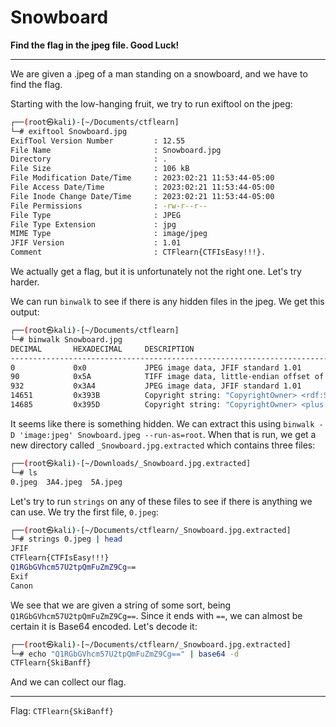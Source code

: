 # Snowboard

**Find the flag in the jpeg file. Good Luck!**

---

We are given a .jpeg of a man standing on a snowboard, and we have to find the flag.

Starting with the low-hanging fruit, we try to run exiftool on the jpeg:

```bash
┌──(root㉿kali)-[~/Documents/ctflearn]
└─# exiftool Snowboard.jpg                                                 
ExifTool Version Number         : 12.55
File Name                       : Snowboard.jpg
Directory                       : .
File Size                       : 106 kB
File Modification Date/Time     : 2023:02:21 11:53:44-05:00
File Access Date/Time           : 2023:02:21 11:53:44-05:00
File Inode Change Date/Time     : 2023:02:21 11:53:44-05:00
File Permissions                : -rw-r--r--
File Type                       : JPEG
File Type Extension             : jpg
MIME Type                       : image/jpeg
JFIF Version                    : 1.01
Comment                         : CTFlearn{CTFIsEasy!!!}.
```

We actually get a flag, but it is unfortunately not the right one. Let's try harder.

We can run `binwalk` to see if there is any hidden files in the jpeg. We get this output:

```bash
┌──(root㉿kali)-[~/Documents/ctflearn]
└─# binwalk Snowboard.jpg 
DECIMAL       HEXADECIMAL     DESCRIPTION
--------------------------------------------------------------------------------
0             0x0             JPEG image data, JFIF standard 1.01
90            0x5A            TIFF image data, little-endian offset of first image directory: 8
932           0x3A4           JPEG image data, JFIF standard 1.01
14651         0x393B          Copyright string: "CopyrightOwner> <rdf:Seq/> </plus:CopyrightOwner> <plus:Licensor> <rdf:Seq/> </plus:Licensor> </rdf:Description> </rdf:RDF> </x:"
14685         0x395D          Copyright string: "CopyrightOwner> <plus:Licensor> <rdf:Seq/> </plus:Licensor> </rdf:Description> </rdf:RDF> </x:xmpmeta>  "
```

It seems like there is something hidden. We can extract this using `binwalk -D 'image:jpeg' Snowboard.jpeg --run-as=root`. When that is run, we get a new directory called `_Snowboard.jpg.extracted` which contains three files:

```bash
┌──(root㉿kali)-[~/Downloads/_Snowboard.jpg.extracted]
└─# ls
0.jpeg  3A4.jpeg  5A.jpeg

```

Let's try to run `strings` on any of these files to see if there is anything we can use. We try the first file, `0.jpeg`:

```bash
┌──(root㉿kali)-[~/Documents/ctflearn/_Snowboard.jpg.extracted]
└─# strings 0.jpeg | head 
JFIF
CTFlearn{CTFIsEasy!!!}
Q1RGbGVhcm57U2tpQmFuZmZ9Cg==
Exif
Canon
```

We see that we are given a string of some sort, being `Q1RGbGVhcm57U2tpQmFuZmZ9Cg==`. Since it ends with `==`, we can almost be certain it is Base64 encoded. Let's decode it:

```bash
┌──(root㉿kali)-[~/Documents/ctflearn/_Snowboard.jpg.extracted]
└─# echo "Q1RGbGVhcm57U2tpQmFuZmZ9Cg==" | base64 -d                        
CTFlearn{SkiBanff}
```

And we can collect our flag.

---

Flag: `CTFlearn{SkiBanff}`
